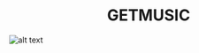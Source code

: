# <h1 style="text-align: center;">GETMUSIC</h1>

 ![alt text](https://github.com/derhnyel/getmusic/blob/build-engine/assets/logo.jpg?raw=true)

